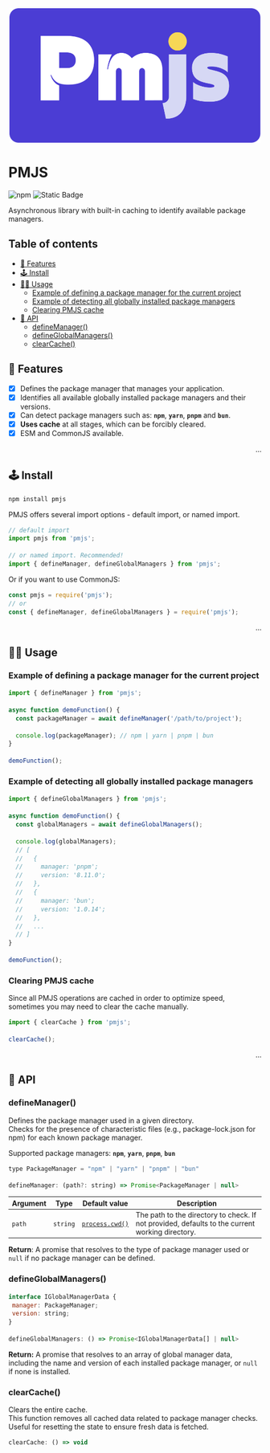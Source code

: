 <!-- markdownlint-configure-file {
  "MD033": false,
  "MD041": false,
} -->

<div align="center">
  <img src="./public/logo.svg" alt="PMJS logo" width="500">
</div>

# PMJS <!-- omit from toc -->

![npm](https://img.shields.io/npm/v/pmjs?style=for-the-badge&logo=npm&logoColor=white&labelColor=CB3837&color=CB3837)
![Static Badge](<https://img.shields.io/badge/Coverage%20(istanbul)-100%25-green?style=for-the-badge&logo=vitest&logoColor=black&labelColor=298D46&color=298D46>)

Asynchronous library with built-in caching to identify available package managers.

## Table of contents <!-- omit from toc -->

- [📡 Features](#-features)
- [🕹️ Install](#️-install)
- [🏄‍♀️ Usage](#️-usage)
  - [Example of defining a package manager for the current project](#example-of-defining-a-package-manager-for-the-current-project)
  - [Example of detecting all globally installed package managers](#example-of-detecting-all-globally-installed-package-managers)
  - [Clearing PMJS cache](#clearing-pmjs-cache)
- [📜 API](#-api)
  - [defineManager()](#definemanager)
  - [defineGlobalManagers()](#defineglobalmanagers)
  - [clearCache()](#clearcache)

## 📡 Features

- [x] Defines the package manager that manages your application.
- [x] Identifies all available globally installed package managers and their versions.
- [x] Can detect package managers such as: **`npm`**, **`yarn`**, **`pnpm`** and **`bun`**.
- [x] **Uses cache** at all stages, which can be forcibly cleared.
- [x] ESM and CommonJS available.

<!-- markdownlint-disable -->
<div align="right">...</div>
<!-- markdownlint-restore -->

## 🕹️ Install

```bash
npm install pmjs
```

PMJS offers several import options - default import, or named import.

```js
// default import
import pmjs from 'pmjs';

// or named import. Recommended!
import { defineManager, defineGlobalManagers } from 'pmjs';
```

Or if you want to use CommonJS:

```js
const pmjs = require('pmjs');
// or
const { defineManager, defineGlobalManagers } = require('pmjs');
```

<!-- markdownlint-disable -->
<div align="right">...</div>
<!-- markdownlint-restore -->

## 🏄‍♀️ Usage

### Example of defining a package manager for the current project

```js
import { defineManager } from 'pmjs';

async function demoFunction() {
  const packageManager = await defineManager('/path/to/project');

  console.log(packageManager); // npm | yarn | pnpm | bun
}

demoFunction();
```

### Example of detecting all globally installed package managers

```js
import { defineGlobalManagers } from 'pmjs';

async function demoFunction() {
  const globalManagers = await defineGlobalManagers();

  console.log(globalManagers);
  // [
  //   {
  //     manager: 'pnpm';
  //     version: '8.11.0';
  //   },
  //   {
  //     manager: 'bun';
  //     version: '1.0.14';
  //   },
  //   ...
  // ]
}

demoFunction();
```

### Clearing PMJS cache

Since all PMJS operations are cached in order to optimize speed, sometimes you may need to clear the cache manually.

```js
import { clearCache } from 'pmjs';

clearCache();
```

<!-- markdownlint-disable -->
<div align="right">...</div>
<!-- markdownlint-restore -->

## 📜 API

### defineManager()

Defines the package manager used in a given directory.  
Checks for the presence of characteristic files (e.g., package-lock.json for npm) for each known package manager.

Supported package managers: **`npm`**, **`yarn`**, **`pnpm`**, **`bun`**

```js
type PackageManager = "npm" | "yarn" | "pnpm" | "bun"

defineManager: (path?: string) => Promise<PackageManager | null>
```

| Argument | Type     | Default value                                                     | Description                                                                                     |
| -------- | -------- | ----------------------------------------------------------------- | ----------------------------------------------------------------------------------------------- |
| `path`   | `string` | [`process.cwd()`](https://nodejs.org/api/process.html#processcwd) | The path to the directory to check. If not provided, defaults to the current working directory. |

**Return**: A promise that resolves to the type of package manager used or `null` if no package manager can be defined.

### defineGlobalManagers()

```js
interface IGlobalManagerData {
 manager: PackageManager;
 version: string;
}

defineGlobalManagers: () => Promise<IGlobalManagerData[] | null>
```

**Return:** A promise that resolves to an array of global manager data, including the name and version of each installed package manager, or `null` if none is installed.

### clearCache()

Clears the entire cache.  
This function removes all cached data related to package manager checks.
Useful for resetting the state to ensure fresh data is fetched.

```js
clearCache: () => void
```

